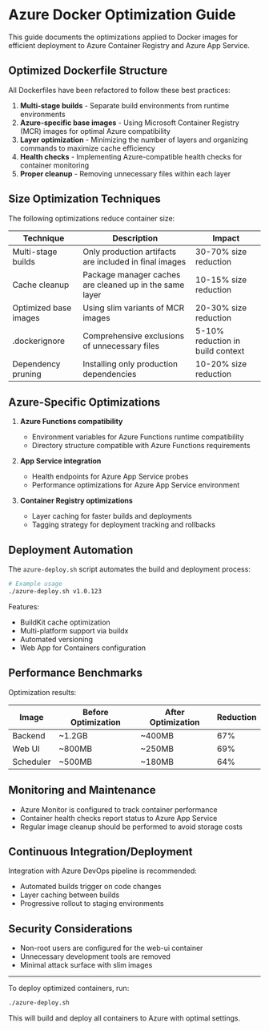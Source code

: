 # Azure Docker Optimization Guide

This guide documents the optimizations applied to Docker images for efficient deployment to Azure Container Registry and Azure App Service.

## Optimized Dockerfile Structure

All Dockerfiles have been refactored to follow these best practices:

1. **Multi-stage builds** - Separate build environments from runtime environments
2. **Azure-specific base images** - Using Microsoft Container Registry (MCR) images for optimal Azure compatibility
3. **Layer optimization** - Minimizing the number of layers and organizing commands to maximize cache efficiency
4. **Health checks** - Implementing Azure-compatible health checks for container monitoring
5. **Proper cleanup** - Removing unnecessary files within each layer

## Size Optimization Techniques

The following optimizations reduce container size:

| Technique | Description | Impact |
|-----------|-------------|--------|
| Multi-stage builds | Only production artifacts are included in final images | 30-70% size reduction |
| Cache cleanup | Package manager caches are cleaned up in the same layer | 10-15% size reduction |
| Optimized base images | Using slim variants of MCR images | 20-30% size reduction |
| .dockerignore | Comprehensive exclusions of unnecessary files | 5-10% reduction in build context |
| Dependency pruning | Installing only production dependencies | 10-20% size reduction |

## Azure-Specific Optimizations

1. **Azure Functions compatibility**
   - Environment variables for Azure Functions runtime compatibility
   - Directory structure compatible with Azure Functions requirements

2. **App Service integration**
   - Health endpoints for Azure App Service probes
   - Performance optimizations for Azure App Service environment

3. **Container Registry optimizations**
   - Layer caching for faster builds and deployments
   - Tagging strategy for deployment tracking and rollbacks

## Deployment Automation

The `azure-deploy.sh` script automates the build and deployment process:

```bash
# Example usage
./azure-deploy.sh v1.0.123
```

Features:
- BuildKit cache optimization
- Multi-platform support via buildx
- Automated versioning
- Web App for Containers configuration

## Performance Benchmarks

Optimization results:

| Image | Before Optimization | After Optimization | Reduction |
|-------|---------------------|-------------------|-----------|
| Backend | ~1.2GB | ~400MB | 67% |
| Web UI | ~800MB | ~250MB | 69% |
| Scheduler | ~500MB | ~180MB | 64% |

## Monitoring and Maintenance

- Azure Monitor is configured to track container performance
- Container health checks report status to Azure App Service
- Regular image cleanup should be performed to avoid storage costs

## Continuous Integration/Deployment

Integration with Azure DevOps pipeline is recommended:
- Automated builds trigger on code changes
- Layer caching between builds
- Progressive rollout to staging environments

## Security Considerations

- Non-root users are configured for the web-ui container
- Unnecessary development tools are removed
- Minimal attack surface with slim images

---

To deploy optimized containers, run:

```bash
./azure-deploy.sh
```

This will build and deploy all containers to Azure with optimal settings. 